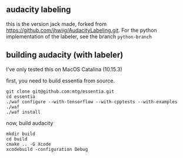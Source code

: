 
## audacity labeling 
this is the version jack made, forked from https://github.com/jhwiig/AudacityLabeling.git. For the python implementation of the labeler, see the branch `python-branch`

## building audacity (with labeler)
I've only tested this on MacOS Catalina (10.15.3)

first, you need to build essentia from source.   
```
git clone git@github.com:mtg/essentia.git
cd essentia
./waf configure --with-tensorflow --with-cpptests --with-examples
./waf
./waf install
```


now, build audacity

```
mkdir build
cd build
cmake .. -G Xcode
xcodebuild -configuration Debug
```